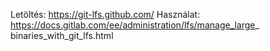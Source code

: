 Letöltés: https://git-lfs.github.com/
Használat:
https://docs.gitlab.com/ee/administration/lfs/manage_large_
binaries_with_git_lfs.html
<!--stackedit_data:
eyJoaXN0b3J5IjpbLTQ5NjYxNDY4XX0=
-->